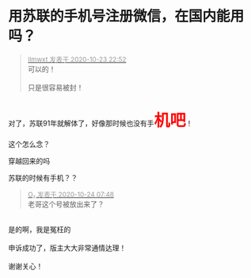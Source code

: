 # 用苏联的手机号注册微信，在国内能用吗？


<div class="quote"><blockquote><font size="2"><a href="https://www.hostloc.com/forum.php?mod=redirect&amp;goto=findpost&amp;pid=9343733&amp;ptid=757801" target="_blank"><font color="#999999">llmwxt 发表于 2020-10-23 22:52</font></a></font><br />
可以的！<br />
<br />
只是很容易被封！</blockquote></div><br />
对了，苏联91年就解体了，好像那时候也没有手<font color="Red"><font size="6"><strong>机吧</strong></font></font>！<br />
<br />
这个怎么念？

穿越回来的吗 

苏联的时候有手机？？<img id="aimg_izgBk" onclick="zoom(this, this.src, 0, 0, 0)" class="zoom" src="https://cdn.jsdelivr.net/gh/hishis/forum-master/public/images/patch.gif" onmouseover="img_onmouseoverfunc(this)" onload="thumbImg(this)" border="0" alt="" />

<div class="quote"><blockquote><font size="2"><a href="https://www.hostloc.com/forum.php?mod=redirect&amp;goto=findpost&amp;pid=9344247&amp;ptid=757801" target="_blank"><font color="#999999">O₂ 发表于 2020-10-24 07:48</font></a></font><br />
老哥这个号被放出来了？</blockquote></div><br />
是的啊，我是冤枉的<br />
<br />
申诉成功了，版主大大非常通情达理！<br />
<br />
谢谢关心！
